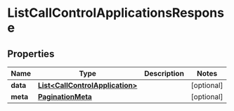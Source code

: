 

# ListCallControlApplicationsResponse

## Properties

Name | Type | Description | Notes
------------ | ------------- | ------------- | -------------
**data** | [**List&lt;CallControlApplication&gt;**](CallControlApplication.md) |  |  [optional]
**meta** | [**PaginationMeta**](PaginationMeta.md) |  |  [optional]



